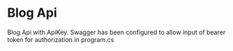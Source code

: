 # Blog Api 
Blog Api with ApiKey. Swagger has been configured to allow input of bearer token for authorization in program.cs
